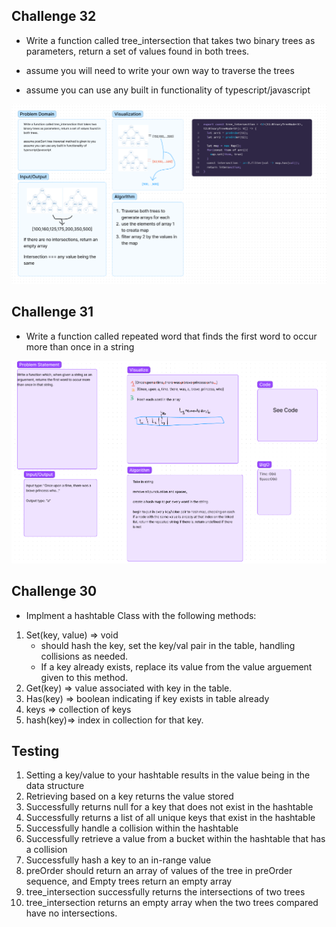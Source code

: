 ## Challenge 32
- Write a function called tree_intersection that takes two binary trees as parameters, return a set of values found in both trees.

- assume you will need to write your own way to traverse the trees
- assume you can use any built in functionality of typescript/javascript

![](CC32.PNG)
## Challenge 31
- Write a function called repeated word that finds the first word to occur more than once in a string

![](CC31.PNG)

## Challenge 30
- Implment a hashtable Class with the following methods:
1. Set(key, value) => void
    - should hash the key, set the key/val pair in the table, handling collisions as needed.
    - If a key already exists, replace its value from the value arguement given to this method. 
2. Get(key) => value associated with key in the table.
3. Has(key) => boolean indicating if key exists in table already
4. keys => collection of keys
5. hash(key)=> index in collection for that key. 


## Testing
1. Setting a key/value to your hashtable results in the value being in the data structure
2. Retrieving based on a key returns the value stored
3. Successfully returns null for a key that does not exist in the hashtable
4. Successfully returns a list of all unique keys that exist in the hashtable
5. Successfully handle a collision within the hashtable
6. Successfully retrieve a value from a bucket within the hashtable that has a collision
7. Successfully hash a key to an in-range value
8. preOrder should return an array of values of the tree in preOrder sequence, and Empty trees return an empty array
9. tree_intersection successfully returns the intersections of two trees
10. tree_intersection returns an empty array when the two trees compared have no intersections. 


